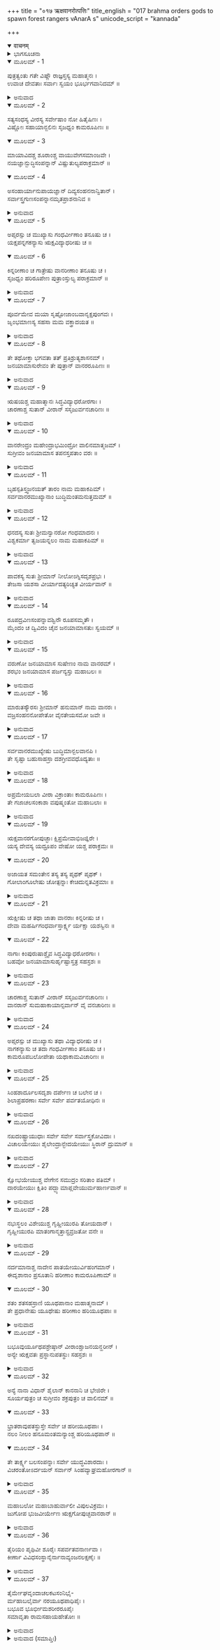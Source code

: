 +++
title = "०१७ ऋक्षवानरोत्पत्तिः"
title_english = "017 brahma orders gods to spawn forest rangers vAnarA s"
unicode_script = "kannada"

+++
<details open><summary>वाचनम्</summary>

<div class="audioEmbed"  caption="श्रीराम-हरिसीताराममूर्ति-घनपाठिभ्यां वचनम्" src="https://archive.org/download/Ramayana-recitation-Sriram-harisItArAmamUrti-Ghanapaati-v2/Kanda_1/Kanda_1_BK-017-Ruksha_Vaanarothpaththi.mp3"></div>
</details>



<details><summary>ಭಾಗಸೂಚನಾ</summary>

ಬ್ರಹ್ಮದೇವರ ಆದೇಶದಂತೆ ದೇವತೆಗಳಿಂದ ಬೇರೆ ಬೇರೆ ವಾನರಯೂಥಪತಿಗಳ ಉತ್ಪತ್ತಿ
</details>

<details open><summary>ಮೂಲಮ್ - 1</summary>

ಪುತ್ರತ್ವಂತು ಗತೇ ವಿಷ್ಣೌ ರಾಜ್ಞಸ್ತಸ್ಯ ಮಹಾತ್ಮನಃ ।  
ಉವಾಚ ದೇವತಾಃ ಸರ್ವಾಃ ಸ್ವಯಂ ಭೂರ್ಭಗವಾನಿದಮ್ ॥
</details>

<details><summary>ಅನುವಾದ</summary>

ಭಗವಾನ್ ಮಹಾವಿಷ್ಣು ಮಹಾತ್ಮನಾದ ದಶರಥನ ಪುತ್ರನಾಗಿ ಅವತರಿಸಲು ಉದ್ಯುಕ್ತನಾದಾಗ, ಭಗವಾನ್ ಬ್ರಹ್ಮ ದೇವರು ಸಮಸ್ತ ದೇವತೆಗಳನ್ನು ಉದ್ದೇಶಿಸಿ ಇಂತೆಂದರು .॥1॥
</details>

<details open><summary>ಮೂಲಮ್ - 2</summary>

ಸತ್ಯಸಂಧಸ್ಯ ವೀರಸ್ಯ ಸರ್ವೇಷಾಂ ನೋ ಹಿತೈಷಿಣಃ ।  
ವಿಷ್ಣೋಃ ಸಹಾಯಾನ್ಬಲಿನಃ ಸೃಜಧ್ವಂ ಕಾಮರೂಪಿಣಃ ॥
</details>

<details open><summary>ಮೂಲಮ್ - 3</summary>

ಮಾಯಾವಿದಶ್ಚ ಶೂರಾಂಶ್ಚ ವಾಯುವೇಗಸಮಾಂಜವೇ ।  
ನಯಜ್ಞಾನ್ಬುದ್ಧಿಸಂಪನ್ನಾನ್ ವಿಷ್ಣುತುಲ್ಯಪರಾಕ್ರಮಾನ್ ॥
</details>

<details open><summary>ಮೂಲಮ್ - 4</summary>

ಅಸಂಹಾರ್ಯಾನುಪಾಯಜ್ಞಾನ್ ದಿವ್ಯಸಂಹನನಾನ್ವಿತಾನ್ ।  
ಸರ್ವಾಸ್ತ್ರಗುಣಸಂಪನ್ನಾನಮೃತಪ್ರಾಶನಾನಿವ ॥
</details>

<details><summary>ಅನುವಾದ</summary>

ದೇವತೆಗಳಿರಾ! ಭಗವಾನ್ ವಿಷ್ಣು ಸತ್ಯಪ್ರತಿಜ್ಞ ಪರಾಕ್ರಮಿ ಹಾಗೂ ನಮ್ಮೆಲ್ಲರ ಹಿತೈಷಿಯಾಗಿರುವನು. ನೀವು ಅವನಿಗೆ ಸಹಾಯಕರಾದ ಬಲಿಷ್ಠರಾದ, ಇಚ್ಛಾನುಸಾರ ರೂಪವನ್ನು ಧರಿಸಬಲ್ಲ, ಮಾಯಾ ವಿದ್ಯೆಯನ್ನು ತಿಳಿದಿರುವ, ಶೂರವೀರ ವಾಯುವಿನಂತೆ ವೇಗಶಾಲಿ, ನೀತಿಜ್ಞ, ಬುದ್ಧಿವಂತ, ವಿಷ್ಣುವಿನಂತೆ ಪರಾಕ್ರಮಿ, ಯಾರಿಂದಲೂ ಸೋಲದಿರುವ, ಬಗೆ-ಬಗೆಯ ಉಪಾಯಗಳನ್ನು ಬಲ್ಲ, ದಿವ್ಯ ಶರೀರಧಾರೀ ಹಾಗೂ ಅಮೃತಭೋಜೀ ದೇವತೆಗಳಂತೆ ಎಲ್ಲ ರೀತಿಯ ಅಸ್ತ್ರವಿದ್ಯೆಯ ಗುಣಗಳಿಂದ ಕೂಡಿದ ಪುತ್ರರನ್ನು ಸೃಷ್ಟಿಸಿರಿ.॥2-4॥
</details>

<details open><summary>ಮೂಲಮ್ - 5</summary>

ಅಪ್ಸರಸ್ಸು ಚ ಮುಖ್ಯಾಸು ಗಂಧರ್ವೀಣಾಂ ತನೂಷು ಚ ।  
ಯಕ್ಷಪನ್ನಗಕನ್ಯಾಸು ಋಕ್ಷವಿದ್ಯಾಧರೀಷು ಚ ॥
</details>

<details open><summary>ಮೂಲಮ್ - 6</summary>

ಕಿನ್ನರೀಣಾಂ ಚ ಗಾತ್ರೇಷು ವಾನರೀಣಾಂ ತನೂಷು ಚ ।  
ಸೃಜಧ್ವಂ ಹರಿರೂಪೇಣ ಪುತ್ರಾಂಸ್ತುಲ್ಯ ಪರಾಕ್ರಮಾನ್ ॥
</details>

<details><summary>ಅನುವಾದ</summary>

ಮುಖ್ಯ ಮುಖ್ಯ ಅಪ್ಸರೆಯರಿಂದ, ಗಂಧರ್ವ ಸ್ತ್ರೀಯರಿಂದ, ಯಕ್ಷ ಮತ್ತು ನಾಗಕನ್ಯೆಯರಿಂದ, ಕರಡಿ ಸ್ತ್ರೀಯರಿಂದ, ವಿದ್ಯಾಧರಿಯರಿಂದ, ಕಿನ್ನರಿಯರಿಂದ, ವಾನರ ಸ್ತ್ರೀಯರ ಗರ್ಭದಿಂದ ವಾನರರೂಪದಲ್ಲಿ ನಿಮ್ಮಂತೆ ಪರಾಕ್ರಮೀ ಪುತ್ರರನ್ನು ಉತ್ಪನ್ನ ಮಾಡಿರಿ.॥5-6॥
</details>

<details open><summary>ಮೂಲಮ್ - 7</summary>

ಪೂರ್ವಮೇವ ಮಯಾ ಸೃಷ್ಟೋಜಾಂಬವಾನೃಕ್ಷಪುಂಗವಃ ।  
ಜೃಂಭಮಾಣಸ್ಯ ಸಹಸಾ ಮಮ ವಕ್ತ್ರಾದಯತ ॥
</details>

<details><summary>ಅನುವಾದ</summary>

ನಾನು ಮೊದಲೇ ಋಕ್ಷರಾಜ ಜಾಂಬವಂತನನ್ನು ಸೃಷ್ಟಿಸಿರುವೆನು. ಒಮ್ಮೆ ನಾನು ಆಕಳಿಸುತ್ತಿದ್ದಾಗ ಅವನು ಕೂಡಲೇ ನನ್ನ ಬಾಯಿಂದ ಪ್ರಕಟನಾದನು.॥7॥
</details>

<details open><summary>ಮೂಲಮ್ - 8</summary>

ತೇ ತಥೋಕ್ತಾ ಭಗವತಾ ತತ್ ಪ್ರತಿಶ್ರುತ್ಯಶಾಸನಮ್ ।  
ಜನಯಾಮಾಸುರೇವಂ ತೇ ಪುತ್ರಾನ್ ವಾನರರೂಪಿಣಃ ॥
</details>

<details><summary>ಅನುವಾದ</summary>

ಭಗವಾನ್ ಬ್ರಹ್ಮನು ಹೀಗೆ ಹೇಳಿದಾಗ ದೇವತೆಗಳು ಅವರ ಆಜ್ಞೆಯನ್ನು ಶಿರದಲ್ಲಾಂತು ವಾನರರೂಪಗಳಲ್ಲಿ ಅನೇಕಾನೇಕ ಪುತ್ರರನ್ನು ಉತ್ಪನ್ನ ಮಾಡಿದರು.॥8॥
</details>

<details open><summary>ಮೂಲಮ್ - 9</summary>

ಋಷಯಶ್ಚ ಮಹಾತ್ಮಾನಃ ಸಿದ್ಧವಿದ್ಯಾಧರೋರಗಾಃ ।  
ಚಾರಣಾಶ್ಚ ಸುತಾನ್ ವೀರಾನ್ ಸಸೃಜುರ್ವನಚಾರಿಣಃ ॥
</details>

<details><summary>ಅನುವಾದ</summary>

ಮಹಾತ್ಮರಾದ ಋಷಿಗಳೂ, ಸಿದ್ಧರೂ, ವಿದ್ಯಾಧರರೂ, ನಾಗರೂ ಮತ್ತು ಚಾರಣರೂ ಕೂಡ ವನಚರರಾದ ವಾನರ ಕರಡಿಗಳ ರೂಪದಲ್ಲಿ ವೀರ ಪುತ್ರರನ್ನು ಹುಟ್ಟಿಸಿದರು.॥9॥
</details>

<details open><summary>ಮೂಲಮ್ - 10</summary>

ವಾನರೇಂದ್ರಂ ಮಹೇಂದ್ರಾಭಮಿಂದ್ರೋ ವಾಲಿನಮಾತ್ಮಜಮ್ ।  
ಸುಗ್ರೀವಂ ಜನಯಾಮಾಸ ತಪನಸ್ತಪತಾಂ ವರಃ ॥
</details>

<details><summary>ಅನುವಾದ</summary>

ದೇವೇಂದ್ರನು ವಾನರರಾಜ ವಾಲಿಯನ್ನು ಪುತ್ರರೂಪದಿಂದ ಉತ್ಪನ್ನ ಮಾಡಿದನು ಅವನು ಮಹೇಂದ್ರ ಪರ್ವತದಂತೆ ವಿಶಾಲಕಾಯನೂ, ಬಲಿಷ್ಠನೂ ಆಗಿದ್ದನು. ಭಗವಾನ್ ಸೂರ್ಯನು ಸುಗ್ರೀವನಿಗೆ ಜನ್ಮ ನೀಡಿದನು.॥10॥
</details>

<details open><summary>ಮೂಲಮ್ - 11</summary>

ಬೃಹಸ್ಪತಿಸ್ತ್ವಜನಯತ್ ತಾರಂ ನಾಮ ಮಹಾಕಪಿಮ್ ।  
ಸರ್ವವಾನರಮುಖ್ಯಾನಾಂ ಬುದ್ಧಿಮಂತಮನುತ್ತಮಮ್ ॥
</details>

<details><summary>ಅನುವಾದ</summary>

ಬೃಹಸ್ಪತಿಯು ತಾರನೆಂಬ ಹೆಸರಿನ ಮಹಾಕಾಯ ವಾನರನನ್ನು ಉತ್ಪನ್ನ ಮಾಡಿದನು. ಅವನು ಸಮಸ್ತ ವಾನರ ಸೇನೆಯಲ್ಲಿ ಅತ್ಯಂತ ಬುದ್ಧಿವಂತನೂ ಮತ್ತು ಶ್ರೇಷ್ಠನೂ ಆಗಿದ್ದನು.॥11॥
</details>

<details open><summary>ಮೂಲಮ್ - 12</summary>

ಧನದಸ್ಯ ಸುತಃ ಶ್ರೀಮನ್ವಾನರೋ ಗಂಧಮಾದನಃ ।  
ವಿಶ್ವಕರ್ಮಾ ತ್ವಜಯನ್ನಲಂ ನಾಮ ಮಹಾಕಪಿಮ್ ॥
</details>

<details><summary>ಅನುವಾದ</summary>

ತೇಜಸ್ವೀ ವಾನರ ಗಂಧಮಾದನನು ಕುಬೇರನ ಪುತ್ರನಾಗಿದ್ದನು. ವಿಶ್ವಕರ್ಮನು ನಳನೆಂಬ ಮಹಾವಾನರರನ್ನು ಹುಟ್ಟಿಸಿದನು.॥12॥
</details>

<details open><summary>ಮೂಲಮ್ - 13</summary>

ಪಾವಕಸ್ಯ ಸುತಃ ಶ್ರೀಮಾನ್ ನೀಲೋಽಗ್ನಿಸದೃಶಪ್ರಭಃ ।  
ತೇಜಸಾ ಯಶಸಾ ವೀರ್ಯಾದತ್ಯರಿಚ್ಯತ ವೀರ್ಯವಾನ್ ॥
</details>

<details><summary>ಅನುವಾದ</summary>

ಅಗ್ನಿಯಂತೆ ತೇಜಸ್ವೀ ಶ್ರೀಮಾನ್ ನೀಲನು ಸಾಕ್ಷಾತ್ ಅಗ್ನಿಯ ಪುತ್ರನಾಗಿದ್ದನು. ಆ ಪರಾಕ್ರಮಿ ವಾನರನು ತೇಜ, ಯಶ ಮತ್ತು ಬಲ-ವೀರ್ಯದಲ್ಲಿ ಎಲ್ಲ ವಾನರರನ್ನು ಮೀರಿಸಿದ್ದನು.॥13॥
</details>

<details open><summary>ಮೂಲಮ್ - 14</summary>

ರೂಪದ್ರವಿಣಸಂಪನ್ನಾವಶ್ವಿನೌ ರೂಪಸಮ್ಮತೌ ।  
ಮೈಂದಂ ಚ ದ್ವಿವಿದಂ ಚೈವ ಜನಯಾಮಾಸತುಃ ಸ್ವಯಮ್ ॥
</details>

<details><summary>ಅನುವಾದ</summary>

ರೂಪ ವೈಭವ ಸಂಪನ್ನ, ಸುಂದರರೂಪವುಳ್ಳ ಇಬ್ಬರು ಅಶ್ವಿನಿಕುಮಾರರು ಮೈಂದ ಮತ್ತು ದ್ವಿವಿದರಿಗೆ ಜನ್ಮ ನೀಡಿದರು.॥14॥
</details>

<details open><summary>ಮೂಲಮ್ - 15</summary>

ವರುಣೋ ಜನಯಾಮಾಸ ಸುಷೇಣಂ ನಾಮ ವಾನರಮ್ ।  
ಶರಭಂ ಜನಯಾಮಾಸ ಪರ್ಜನ್ಯಸ್ತು ಮಹಾಬಲಃ ॥
</details>

<details><summary>ಅನುವಾದ</summary>

ವರುಣನು ಸುಷೇಣನೆಂಬ ವಾನರನನ್ನು ಉತ್ಪನ್ನ ಮಾಡಿದನು. ಮಹಾಬಲಿ ಪರ್ಜನ್ಯನು ಶರಭನಿಗೆ ಜನ್ಮ ನೀಡಿದನು.॥15॥
</details>

<details open><summary>ಮೂಲಮ್ - 16</summary>

ಮಾರುತಸ್ಯೌರಸಃ ಶ್ರೀಮಾನ್ ಹನುಮಾನ್ ನಾಮ ವಾನರಃ ।  
ವಜ್ರಸಂಹನನೋಪೇತೋ ವೈನತೇಯಸಮೋ ಜವೇ ॥
</details>

<details><summary>ಅನುವಾದ</summary>

ಹನುಮಂತ ಎಂಬ ಹೆಸರುಳ್ಳ ಐಶ್ವರ್ಯಶಾಲೀ ವಾನರನು ವಾಯುದೇವರ ಔರಸಪುತ್ರನಾಗಿದ್ದನು. ಅವನ ಶರೀರ ವಜ್ರದಂತೆ ಸುದೃಢವಾಗಿತ್ತು. ಅವನು ವೇಗದಲ್ಲಿ ಗರುತ್ಮಂತನಂತೆ ಇದ್ದನು.॥16॥
</details>

<details open><summary>ಮೂಲಮ್ - 17</summary>

ಸರ್ವವಾನರಮುಖ್ಯೇಷು ಬುದ್ಧಿಮಾನ್ಬಲವಾನಪಿ ।  
ತೇ ಸೃಷ್ಟಾ ಬಹುಸಾಹಸ್ರಾ ದಶಗ್ರೀವವಧೊದ್ಯತಾಃ ॥
</details>

<details><summary>ಅನುವಾದ</summary>

ಎಲ್ಲ ಶ್ರೇಷ್ಠ ವಾನರರಲ್ಲಿ ಅವನು ಎಲ್ಲರಿಗಿಂತ ಹೆಚ್ಚು ಬುದ್ಧಿವಂತ ಹಾಗೂ ಬಲವಂತನಾಗಿದ್ದನು. ಹೀಗೆ ಅನೇಕ ಸಾವಿರ ವಾನರರ ಉತ್ಪತ್ತಿಯಾಯಿತು. ಅವರೆಲ್ಲರೂ ರಾವಣನ ವಧೆಗಾಗಿ ಉದ್ಯುಕ್ತರಾಗಿದ್ದರು.॥17॥
</details>

<details open><summary>ಮೂಲಮ್ - 18</summary>

ಅಪ್ರಮೇಯಬಲಾ ವೀರಾ ವಿಕ್ರಾಂತಾಃ ಕಾಮರೂಪಿಣಃ ।  
ತೇ ಗಜಾಚಲಸಂಕಾಶಾ ವಪುಷ್ಮಂತೋ ಮಹಾಬಲಾಃ ॥
</details>

<details><summary>ಅನುವಾದ</summary>

ಅವರ ಬಲಕ್ಕೆ ಸೀಮೆಯೇ ಇರಲಿಲ್ಲ. ಅವರು ವೀರರು, ಪರಾಕ್ರಮಿಗಳು, ಇಚ್ಛಾನುಸಾರ ರೂಪ ಧರಿಸುವವರೂ ಆಗಿದ್ದರು. ಗಜರಾಜನಂತೆ ಮತ್ತು ಪರ್ವತದಂತೆ ಮಹಾಶೂರರೂ ಹಾಗೂ ಮಹಾಬಲಿಷ್ಠರಾಗಿದ್ದರು.॥18॥
</details>

<details open><summary>ಮೂಲಮ್ - 19</summary>

ಋಕ್ಷವಾನರಗೋಪುಚ್ಛಾಃ ಕ್ಷಿಪ್ರಮೇವಾಭಿಜಜ್ಞಿರೇ ।  
ಯಸ್ಯ ದೇವಸ್ಯ ಯದ್ರೂಪಂ ವೇಷೋ ಯಶ್ಚ ಪರಾಕ್ರಮಃ ॥
</details>

<details open><summary>ಮೂಲಮ್ - 20</summary>

ಅಜಾಯತ ಸಮಂತೇನ ತಸ್ಯ ತಸ್ಯ ಪೃಥಕ್ ಪೃಥಕ್ ।  
ಗೋಲಾಂಗೂಲೇಷು ಚೋತ್ಪನ್ನಾಃ ಕೇಚಿದುನ್ನತವಿಕ್ರಮಾಃ ॥
</details>

<details><summary>ಅನುವಾದ</summary>

ಕರಡಿ, ವಾನರ ಮತ್ತು ಗೋಲಾಂಗೂಲ ಮುಂತಾದ ವೀರರು ಶೀಘ್ರವಾಗಿ ಉತ್ಪನ್ನರಾದರು. ಯಾವ ದೇವತೆಯ ರೂಪ, ವೇಷ, ಪರಾಕ್ರಮವಿತ್ತೋ ಅದರಂತೆ ಪ್ರತ್ಯೇಕ-ಪ್ರತ್ಯೇಕ ಪುತ್ರರು ಉತ್ಪನ್ನರಾದರು. ಗೋಲಾಂಗೂಲರು ಯಾವ ದೇವತೆಯಿಂದ ಉತ್ಪನ್ನರಾಗಿದ್ದರೋ ಆ ದೇವತೆಗಿಂತಲೂ ಹೆಚ್ಚು ಪರಾಕ್ರಮಿಗಳಾಗಿದ್ದರು.॥19-20॥
</details>

<details open><summary>ಮೂಲಮ್ - 21</summary>

ಋಕ್ಷೀಷು ಚ ತಥಾ ಜಾತಾ ವಾನರಾಃ ಕಿನ್ನರೀಷು ಚ ।  
ದೇವಾ ಮಹರ್ಷಿಗಂಧರ್ವಾಸ್ತಾರ್ಕ್ಷ್ಯ ರ್ಯಕ್ಷಾ ಯಶಸ್ವಿನಃ ॥
</details>

<details open><summary>ಮೂಲಮ್ - 22</summary>

ನಾಗಾಃ ಕಿಂಪುರುಷಾಶ್ಚೈವ ಸಿದ್ಧವಿದ್ಯಾಧರೋರಗಾಃ ।  
ಬಹವೋ ಜನಯಾಮಾಸುರ್ಹೃಷ್ಟಾಸ್ತತ್ರ ಸಹಸ್ರಶಃ ॥
</details>

<details><summary>ಅನುವಾದ</summary>

ಕೆಲವು ವಾನರರು, ಕರಡಿಗಳ ಜಾತಿಯ ತಾಯಿಯರಿಂದ, ಕೆಲವರು ಕಿನ್ನರಿಯರಿಂದ ಉತ್ಪನ್ನರಾದರು. ದೇವತೆಗಳು ಮಹರ್ಷಿಗಳು, ಗಂಧರ್ವರು, ಗರುಡ, ಯಶಸ್ವಿಯಾದ ಯಕ್ಷರು, ನಾಗರು, ಕಿಂಪುರುಷರು, ಸಿದ್ಧರು, ವಿದ್ಯಾಧರರು, ಸರ್ಪಜಾತಿಯ ಅನೇಕ ವ್ಯಕ್ತಿಗಳು ಹೀಗೆ ಅತ್ಯಂತ ಹರ್ಷದಿಂದ ಸಾವಿರಾರು ಪುತ್ರರನ್ನು ಉತ್ಪನ್ನ ಮಾಡಿದರು.॥21-22॥
</details>

<details open><summary>ಮೂಲಮ್ - 23</summary>

ಚಾರಣಾಶ್ಚ ಸುತಾನ್ ವೀರಾನ್ ಸಸೃಜುರ್ವನಚಾರಿಣಃ ।  
ವಾನರಾನ್ ಸುಮಹಾಕಾಯಾನ್ಸರ್ವಾನ್ ವೈ ವನಚಾರಿಣಃ ॥
</details>

<details><summary>ಅನುವಾದ</summary>

ದೇವತೆಗಳ ಗುಣಗಳನ್ನು ಹಾಡುವ ವನವಾಸೀ ಚಾರಣರು ಬಹಳಷ್ಟು ವೀರ, ವಿಶಾಲಕಾಯ ವಾನರ ಪುತ್ರರನ್ನು ಉತ್ಪನ್ನ ಮಾಡಿದರು. ಅವರೆಲ್ಲರೂ ಕಾಡಿನ ಫಲ-ಮೂಲಗಳನ್ನು ತಿನ್ನುವವರಾಗಿದ್ದರು.॥23॥
</details>

<details open><summary>ಮೂಲಮ್ - 24</summary>

ಅಪ್ಸರಸ್ಸು ಚ ಮುಖ್ಯಾಸು ತಥಾ ವಿದ್ಯಾಧರೀಷು ಚ ।  
ನಾಗಕನ್ಯಾಸು ಚ ತದಾ ಗಂಧರ್ವೀಣಾಂ ತನೂಷು ಚ ।  
ಕಾಮರೂಪಬಲೋಪೇತಾ ಯಥಾಕಾಮವಿಚಾರಿಣಃ ॥
</details>

<details><summary>ಅನುವಾದ</summary>

ಮುಖ್ಯ ಮುಖ್ಯ ಅಪ್ಸರೆಯರ, ವಿದ್ಯಾಧರಿಯರ, ನಾಗಕನ್ಯೆಯರ, ಹಾಗೂ ಗಂಧರ್ವರ ಪತ್ನಿಯರ ಗರ್ಭದಿಂದಲೂ ಇಚ್ಛಾನುರೂಪ ಧರಿಸಬಲ್ಲ, ಬಲಯುಕ್ತ, ಸ್ವೇಚ್ಛಾನುಸಾರ ಎಲ್ಲೆಡೆ ಸಂಚರಿಸಲು ಸಮರ್ಥರಾದ ವಾನರ ಪುತ್ರರು ಉತ್ಪನ್ನರಾದರು.॥24॥
</details>

<details open><summary>ಮೂಲಮ್ - 25</summary>

ಸಿಂಹಶಾರ್ದೂಲಸದೃಶಾ ದರ್ಪೇಣ ಚ ಬಲೇನ ಚ ।  
ಶಿಲಾಪ್ರಹರಣಾಃ ಸರ್ವೇ ಸರ್ವೇ ಪರ್ವತಯೋಧಿನಃ ॥
</details>

<details><summary>ಅನುವಾದ</summary>

ಅವರು ದರ್ಪ ಮತ್ತು ಬಲದಲ್ಲಿ ಸಿಂಹ ಮತ್ತು ಹುಲಿಗಳಂತೆ ಇದ್ದರು. ಕಲ್ಲುಬಂಡೆಗಳನ್ನು ಹಾಗೂ ಪರ್ವತಗಳನ್ನು ಎತ್ತಿ ಬೀಸಿ ಒಗೆಯುತ್ತಾ ಯುದ್ಧ ಮಾಡುತ್ತಿದ್ದರು.॥25॥
</details>

<details open><summary>ಮೂಲಮ್ - 26</summary>

ನಖದಂಷ್ಟ್ರಾಯುಧಾಃ ಸರ್ವೇ ಸರ್ವೇ ಸರ್ವಾಸ್ತ್ರಕೋವಿದಾಃ ।  
ವಿಚಾಲಯೇಯುಃ ಶೈಲೇಂದ್ರಾನ್ಭೇದಯೇಯುಃ ಸ್ಥಿರಾನ್ ದ್ರುಮಾನ್ ॥
</details>

<details><summary>ಅನುವಾದ</summary>

ಅವರೆಲ್ಲರೂ ಉಗುರು ಮತ್ತು ಹಲ್ಲುಗಳನ್ನು ಶಸ್ತ್ರಗಳಂತೆ ಬಳಸುತ್ತಿದ್ದರು. ಅವರೆಲ್ಲರಿಗೆ ಎಲ್ಲ ಪ್ರಕಾರದ ಅಸ್ತ್ರ-ಶಸ್ತ್ರಗಳ ಅರಿವು ಇತ್ತು. ಅವರಲ್ಲಿ ಪರ್ವತಗಳನ್ನು ಅಲುಗಾಡಿಸುವ ಹಾಗೂ ಸ್ಥಿರವಾಗಿದ್ದ ಮರಗಳನ್ನು ಕೂಡ ಮುರಿಯುವ ಸಾಮರ್ಥ್ಯವಿತ್ತು.॥26॥
</details>

<details open><summary>ಮೂಲಮ್ - 27</summary>

ಕ್ಷೋಭಯೇಯುಶ್ಚ ವೇಗೇನ ಸಮುದ್ರಂ ಸರಿತಾಂ ಪತಿಮ್ ।  
ದಾರಯೇಯುಃ ಕ್ಷಿತಿಂ ಪದ್ಭ್ಯಾಮಾಪ್ಲವೇಯುರ್ಮಹಾರ್ಣವಾನ್ ॥
</details>

<details><summary>ಅನುವಾದ</summary>

ನದಿಗಳ ಒಡೆಯನಾದ ಸಮುದ್ರವನ್ನು ಕಲಕಿಬಿಡುವ ಸಾಮರ್ಥ್ಯವಿದ್ದು, ಕಾಲುಗಳಿಂದಲೇ ಭೂಮಿಯನ್ನೇ ಸೀಳುವ ಶಕ್ತಿ ಅವರಿಗೆ ಇತ್ತು. ಅವರು ಮಹಾ ಸಮುದ್ರವನ್ನೂ ದಾಟಿ ಹೋಗುತ್ತಿದ್ದರು.॥27॥
</details>

<details open><summary>ಮೂಲಮ್ - 28</summary>

ನಭಃಸ್ಥಲಂ ವಿಶೇಯುಶ್ಚ ಗೃಹ್ಣೀಯುರಪಿ ತೋಯದಾನ್ ।  
ಗೃಹ್ಣೀಯುರಪಿ ಮಾತಂಗಾನ್ಮತ್ತಾನ್ಪ್ರವ್ರಜತೋ ವನೇ ॥
</details>

<details><summary>ಅನುವಾದ</summary>

ಅವರು ಬಯಸಿದರೆ ಆಕಾಶಕ್ಕೆ ನೆಗೆದು ಮೋಡಗಳನ್ನು ಕೈಯಿಂದ ಹಿಡಿಯುತ್ತಿದ್ದರು. ಕಾಡಿನಲ್ಲಿ ವೇಗವಾಗಿ ನಡೆಯುತ್ತಾ ಮದಭರಿತ ಆನೆಯನ್ನು ಸೆರೆಹಿಡಿಯುತ್ತಿದ್ದರು.॥28॥
</details>

<details open><summary>ಮೂಲಮ್ - 29</summary>

ನರ್ದಮಾನಾಶ್ಚ ನಾದೇನ ಪಾತಯೇಯುರ್ವಿಹಂಗಮಾನ್ ।  
ಈದೃಶಾನಾಂ ಪ್ರಸೂತಾನಿ ಹರೀಣಾಂ ಕಾಮರೂಪಿಣಾಮ್ ॥
</details>

<details open><summary>ಮೂಲಮ್ - 30</summary>

ಶತಂ ಶತಸಹಸ್ರಾಣಿ ಯೂಥಪಾನಾಂ ಮಹಾತ್ಮನಾಮ್ ।  
ತೇ ಪ್ರಧಾನೇಷು ಯೂಥೇಷು ಹರೀಣಾಂ ಹರಿಯೂಥಪಾಃ ॥
</details>

<details><summary>ಅನುವಾದ</summary>

ಘೋರ ಶಬ್ದ ಮಾಡುತ್ತಾ ಆಕಾಶದಲ್ಲಿ ಹಾರುತ್ತಿದ್ದ ಪಕ್ಷಿಗಳನ್ನು ಅವರು ತಮ್ಮ ಸಿಂಹನಾದದಿಂದ ಕೆಡಹುತ್ತಿದ್ದರು. ಇಂತಹ ಬಲಶಾಲಿ ಮತ್ತು ಇಚ್ಛಾನುಸಾರ ರೂಪಧರಿಸಬಲ್ಲ ಮಹಾಕಾಯ ವಾನರ ಯೂಥಪತಿಗಳಿಂದಲೂ ಶ್ರೇಷ್ಠರಾಗಿದ್ದರು.॥29-30॥
</details>

<details open><summary>ಮೂಲಮ್ - 31</summary>

ಬಭೂವುರ್ಯೂಥಪಶ್ರೇಷ್ಠಾನ್ ವೀರಾಂಶ್ಚಾಜನಯನ್ಹರೀನ್ ।  
ಅನ್ಯೇ ಋಕ್ಷವತಃ ಪ್ರಸ್ಥಾನುಪತಸ್ಥುಃ ಸಹಸ್ರಶಃ ॥
</details>

<details><summary>ಅನುವಾದ</summary>

ಯೂಥಪತಿಗಳಲ್ಲೇ ಶ್ರೇಷ್ಠ ಯೂಥಪತಿಗಳನ್ನು ಅವರು ಸೃಷ್ಟಿಮಾಡಿದರು. ಅವರು ಇನ್ನೂ ಅನೇಕ ಪ್ರಕಾರದ ವಾನರರಾಗಿದ್ದರು. ಇವರು ಪ್ರಾಕೃತ ವಾನರರಿಂದ ವಿಲಕ್ಷಣರಾಗಿದ್ದರು. ಅವುಗಳಲ್ಲಿ ಅನೇಕ ಸಹಸ್ರ ವಾನರ ಯೂಥಪತಿಗಳು ಋಕ್ಷವಾನ್ ಪರ್ವತ ಶಿಖರಗಳಲ್ಲಿ ವಾಸಮಾಡುತ್ತಿದ್ದರು.॥31॥
</details>

<details open><summary>ಮೂಲಮ್ - 32</summary>

ಅನ್ಯೆ ನಾನಾ ವಿಧಾನ್ ಶೈಲಾನ್ ಕಾನನಾನಿ ಚ ಭೇಜಿರೇ ।  
ಸೂರ್ಯಪುತ್ರಂ ಚ ಸುಗ್ರೀವಂ ಶಕ್ರಪುತ್ರಂ ಚ ವಾಲಿನಮ್ ॥
</details>

<details open><summary>ಮೂಲಮ್ - 33</summary>

ಭ್ರಾತರಾವುಪತಸ್ಥುಸ್ತೇ ಸರ್ವೇ ಚ ಹರೀಯೂಥಪಾಃ ।  
ನಲಂ ನೀಲಂ ಹನೂಮಂತಮನ್ಯಾಂಶ್ಚ ಹರಿಯೂಥಪಾನ್ ॥
</details>

<details open><summary>ಮೂಲಮ್ - 34</summary>

ತೇ ತಾರ್ಕ್ಷ್ಯ ಬಲಸಂಪನ್ನಾಃ ಸರ್ವೇ ಯುದ್ಧವಿಶಾರದಾಃ ।  
ವಿಚರಂತೋಽರ್ದಯನ್ ಸರ್ವಾನ್ ಸಿಂಹವ್ಯಾಘ್ರಮಹೋರಗಾನ್ ॥
</details>

<details><summary>ಅನುವಾದ</summary>

ಇವರು ಬೇರೆ-ಬೇರೆ ಪರ್ವತಗಳನ್ನು, ವನಗಳನ್ನು ಆಶ್ರಯಿಸಿದರು. ಇಂದ್ರಕುಮಾರ ವಾಲಿ ಮತ್ತು ಸೂರ್ಯ ನಂದನ ಸುಗ್ರೀವರು ಸಹೋದರರಾಗಿದ್ದರು. ಸಮಸ್ತ ವಾನರ ಯೂಥಪತಿಗಳು ಆ ಇಬ್ಬರು ಸಹೋದರರ ಸೇವೆಯಲ್ಲಿ ಉಪಸ್ಥಿತರಾಗಿದ್ದರು. ಹಾಗೆಯೇ ಇತರ ವಾನರರು ನಳ-ನೀಲ, ಹನುಮಂತ ಹಾಗೂ ಇತರ ವಾನರ ಸರದಾರರನ್ನು ಆಶ್ರಯಿಸಿದ್ದರು. ಅವರೆಲ್ಲರೂ ಗರುಡನಂತೆ ಬಲಶಾಲಿಗಳು ಹಾಗೂ ಯುದ್ಧಕಲೆಯಲ್ಲಿ ನಿಪುಣರಾಗಿದ್ದರು. ಅವರು ವನದಲ್ಲಿ ಸಂಚರಿಸುವಾಗ ಸಿಂಹ, ಹುಲಿ ಮತ್ತು ದೊಡ್ಡ ದೊಡ್ಡ ನಾಗ ಆದಿ ವನ್ಯಜಂತುಗಳನ್ನು ಹೊಸಕಿಹಾಕುತ್ತಿದ್ದರು.॥32-34॥
</details>

<details open><summary>ಮೂಲಮ್ - 35</summary>

ಮಹಾಬಲೋ ಮಹಾಬಾಹುರ್ವಾಲೀ ವಿಪುಲವಿಕ್ರಮಃ ।  
ಜುಗೋಪ ಭುಜವೀರ್ಯೇಣ ಋಕ್ಷಗೋಪುಚ್ಛವಾನರಾನ್ ॥
</details>

<details><summary>ಅನುವಾದ</summary>

ಮಹಾಬಾಹು ವಾಲಿಯು ಮಹಾಬಲ ಸಂಪನ್ನನಾಗಿದ್ದನು ಹಾಗೂ ವಿಶೇಷ ಪರಾಕ್ರಮಿಯಗಿದ್ದನು. ಅವನು ತನ್ನ ಬಾಹು ಬಲದಿಂದ ಕರಡಿ, ಗೋಲಾಂಗೂಲ ಹಾಗೂ ಇತರ ವಾನರರನ್ನು ರಕ್ಷಿಸುತ್ತಿದ್ದನು.॥35॥
</details>

<details open><summary>ಮೂಲಮ್ - 36</summary>

ತೈರಿಯಂ ಪೃಥಿವೀ ಶೂರೈಃ ಸಪರ್ವತವನಾರ್ಣವಾ ।  
ಕೀರ್ಣಾ ವಿವಿಧಸಂಸ್ಥಾನೈರ್ನಾನಾವ್ಯಂಜನಲಕ್ಷಣೈಃ ॥
</details>

<details><summary>ಅನುವಾದ</summary>

ಅವರೆಲ್ಲರ ಶರೀರಗಳು ಮತ್ತು ಸಾರ್ಥಕ್ಯಸೂಚಕ ಲಕ್ಷಣಗಳು ನಾನಾ ಪ್ರಕಾರದಿಂದ ಇದ್ದವು. ಆ ಶೂರ-ವೀರ ವಾನರರು ಪರ್ವತ, ವನ ಮತ್ತು ಸಮುದ್ರ ಸಹಿತ ಸಮಸ್ತ ಭೂಮಂಡಲದಲ್ಲಿ ಹರಡಿಕೊಂಡರು.॥36॥
</details>

<details open><summary>ಮೂಲಮ್ - 37</summary>

ತೈರ್ಮೇಘವೃಂದಾಚಲಕಟಸಂನಿಭೈ-  
ರ್ಮಹಾಬಲೈರ್ವಾ ನರಯೂಥಪಾಧಿಪೈಃ ।  
ಬಭೂವ ಭೂರ್ಭೀಮಶರೀರರೂಪೈಃ  
ಸಮಾವೃತಾ ರಾಮಸಹಾಯಹೇತೋಃ ॥
</details>

<details><summary>ಅನುವಾದ</summary>

ಆ ವಾನರ ಯೂಥಪತಿಗಳು ಮೇಘ ಸಮೂಹ ಹಾಗೂ ಪರ್ವತ ಶಿಖರಗಳಂತೆ ವಿಶಾಲಕಾಯರಾಗಿದ್ದರು. ಅವರು ಮಹಾಬಲಶಾಲಿಗಳಾಗಿದ್ದರು. ಅವರ ಶರೀರ ಮತ್ತು ರೂಪ ಭಯಂಕರವಾಗಿತ್ತು. ಭಗವಾನ್ ಶ್ರೀರಾಮನ ಸಹಾಯಕ್ಕಾಗಿ ಪ್ರಕಟರಾದ ಆ ವಾನರ ವೀರರಿಂದ ಇಡೀ ಪೃಥ್ವಿಯು ತುಂಬಿಹೋಯಿತು.॥37॥
</details>

<details><summary>ಅನುವಾದ (ಸಮಾಪ್ತಿಃ)</summary>

ವಾಲ್ಮೀಕಿ ವಿರಚಿತ ಆರ್ಷ ರಾಮಾಯಣ ಆದಿಕಾವ್ಯದ ಬಾಲಕಾಂಡದಲ್ಲಿ ಹದಿನೇಳನೆಯ ಸರ್ಗ ಪೂರ್ಣವಾಯಿತು. ॥17॥
</details>
